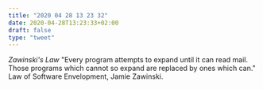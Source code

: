 ```yaml
---
title: "2020 04 28 13 23 32"
date: 2020-04-28T13:23:33+02:00
draft: false
type: "tweet"
---
```

_Zawinski's Law_ "Every program attempts to expand until it can read mail. Those programs which cannot so expand are replaced by ones which can." Law of Software Envelopment, Jamie Zawinski.
